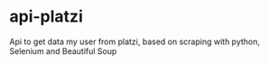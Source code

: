 # api-platzi
Api to get data my user from platzi, based on scraping with python, Selenium and Beautiful Soup
